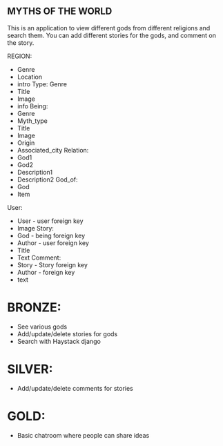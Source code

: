 ## MYTHS OF THE WORLD

This is an application to view different gods from different religions and search them. You can add different stories for the gods, and comment on the story.

REGION:
- Genre
- Location
- intro
Type:
Genre
- Title
- Image
- info
Being:
- Genre
- Myth_type
- Title
- Image
- Origin
- Associated_city
Relation:
- God1
- God2
- Description1
- Description2
God_of:
- God
- Item

User:
- User - user foreign key
- Image
Story:
- God - being foreign key
- Author - user foreign key
- Title
- Text
Comment:
- Story - Story foreign key
- Author - foreign key
- text




# BRONZE:
- See various gods
- Add/update/delete stories for gods
- Search with Haystack django
# SILVER:
- Add/update/delete comments for stories
# GOLD:
- Basic chatroom where people can share ideas